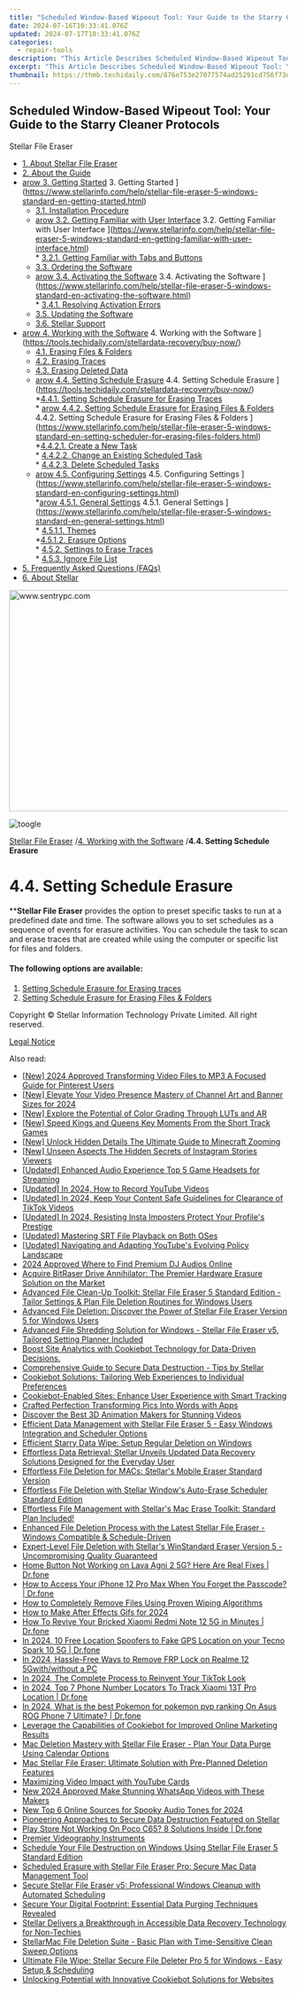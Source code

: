 ```yaml
---
title: "Scheduled Window-Based Wipeout Tool: Your Guide to the Starry Cleaner Protocols"
date: 2024-07-16T10:33:41.076Z
updated: 2024-07-17T10:33:41.076Z
categories:
  - repair-tools
description: "This Article Describes Scheduled Window-Based Wipeout Tool: Your Guide to the Starry Cleaner Protocols"
excerpt: "This Article Describes Scheduled Window-Based Wipeout Tool: Your Guide to the Starry Cleaner Protocols"
thumbnail: https://thmb.techidaily.com/876e753e27077574ad25291cd756f73dd324e0088d395c4f6b7d4b1f29dc8396.jpg
---
```


## Scheduled Window-Based Wipeout Tool: Your Guide to the Starry Cleaner Protocols

Stellar File Eraser

* [1. About Stellar File Eraser](https://tools.techidaily.com/stellardata-recovery/buy-now/)
* [2. About the Guide](https://tools.techidaily.com/stellardata-recovery/buy-now/)
* [arow 3. Getting Started](https://www.stellarinfo.com/help/public/frontEnd/onlinehelp/images/arow.png) 3\. Getting Started ](https://www.stellarinfo.com/help/stellar-file-eraser-5-windows-standard-en-getting-started.html)  
  * [3.1. Installation Procedure](https://tools.techidaily.com/stellardata-recovery/buy-now/)  
  * [arow 3.2. Getting Familiar with User Interface](https://www.stellarinfo.com/help/public/frontEnd/onlinehelp/images/arow.png) 3.2\. Getting Familiar with User Interface ](https://www.stellarinfo.com/help/stellar-file-eraser-5-windows-standard-en-getting-familiar-with-user-interface.html)  
         * [3.2.1. Getting Familiar with Tabs and Buttons](https://tools.techidaily.com/stellardata-recovery/buy-now/)  
  * [3.3. Ordering the Software](https://tools.techidaily.com/stellardata-recovery/buy-now/)  
  * [arow 3.4. Activating the Software](https://www.stellarinfo.com/help/public/frontEnd/onlinehelp/images/arow.png) 3.4\. Activating the Software ](https://www.stellarinfo.com/help/stellar-file-eraser-5-windows-standard-en-activating-the-software.html)  
         * [3.4.1. Resolving Activation Errors](https://tools.techidaily.com/stellardata-recovery/buy-now/)  
  * [3.5. Updating the Software](https://tools.techidaily.com/stellardata-recovery/buy-now/)  
  * [3.6. Stellar Support](https://tools.techidaily.com/stellardata-recovery/buy-now/)
* [arow 4. Working with the Software](https://www.stellarinfo.com/help/public/frontEnd/onlinehelp/images/arow.png) 4\. Working with the Software ](https://tools.techidaily.com/stellardata-recovery/buy-now/)  
  * [4.1. Erasing Files & Folders](https://tools.techidaily.com/stellardata-recovery/buy-now/)  
  * [4.2. Erasing Traces](https://tools.techidaily.com/stellardata-recovery/buy-now/)  
  * [4.3. Erasing Deleted Data](https://tools.techidaily.com/stellardata-recovery/buy-now/)  
  * [arow 4.4. Setting Schedule Erasure](https://www.stellarinfo.com/help/public/frontEnd/onlinehelp/images/arow.png) 4.4\. Setting Schedule Erasure ](https://tools.techidaily.com/stellardata-recovery/buy-now/)  
         *[4.4.1. Setting Schedule Erasure for Erasing Traces](https://tools.techidaily.com/stellardata-recovery/buy-now/)  
         * [arow 4.4.2. Setting Schedule Erasure for Erasing Files & Folders](https://www.stellarinfo.com/help/public/frontEnd/onlinehelp/images/arow.png) 4.4.2\. Setting Schedule Erasure for Erasing Files & Folders ](https://www.stellarinfo.com/help/stellar-file-eraser-5-windows-standard-en-setting-scheduler-for-erasing-files-folders.html)  
                  *[4.4.2.1. Create a New Task](https://tools.techidaily.com/stellardata-recovery/buy-now/)  
                  * [4.4.2.2. Change an Existing Scheduled Task](https://tools.techidaily.com/stellardata-recovery/buy-now/)  
                  * [4.4.2.3. Delete Scheduled Tasks](https://tools.techidaily.com/stellardata-recovery/buy-now/)  
  * [arow 4.5. Configuring Settings](https://www.stellarinfo.com/help/public/frontEnd/onlinehelp/images/arow.png) 4.5\. Configuring Settings ](https://www.stellarinfo.com/help/stellar-file-eraser-5-windows-standard-en-configuring-settings.html)  
         *[arow 4.5.1. General Settings](https://www.stellarinfo.com/help/public/frontEnd/onlinehelp/images/arow.png) 4.5.1\. General Settings ](https://www.stellarinfo.com/help/stellar-file-eraser-5-windows-standard-en-general-settings.html)  
                  * [4.5.1.1. Themes](https://tools.techidaily.com/stellardata-recovery/buy-now/)  
                  *[4.5.1.2. Erasure Options](https://tools.techidaily.com/stellardata-recovery/buy-now/)  
         * [4.5.2. Settings to Erase Traces](https://tools.techidaily.com/stellardata-recovery/buy-now/)  
         * [4.5.3. Ignore File List](https://tools.techidaily.com/stellardata-recovery/buy-now/)
* [5. Frequently Asked Questions (FAQs)](https://www.stellarinfo.com/help/stellar-file-eraser-5-windows-standard-en-frequently-asked-questions-faqs.html)
* [6. About Stellar](https://tools.techidaily.com/stellardata-recovery/buy-now/)

<!-- affiliate ads begin -->
<a href="https://sentrypc.7eer.net/c/5597632/398453/3022" target="_top" id="398453"><img src="//a.impactradius-go.com/display-ad/3022-398453" border="0" alt="www.sentrypc.com" width="580" height="400"/></a><img height="0" width="0" src="https://sentrypc.7eer.net/i/5597632/398453/3022" style="position:absolute;visibility:hidden;" border="0" />
<!-- affiliate ads end -->
![toogle](https://www.stellarinfo.com/help/public/frontEnd/onlinehelp/images/toogle.png)

[Stellar File Eraser](https://tools.techidaily.com/stellardata-recovery/buy-now/) /[4. Working with the Software](https://tools.techidaily.com/stellardata-recovery/buy-now/) /**4.4\. Setting Schedule Erasure**

# **4.4\. Setting Schedule Erasure**

****Stellar File Eraser**  provides the option to preset specific tasks to run at a predefined date and time. The software allows you to set schedules as a sequence of events for erasure activities. You can schedule the task to scan and erase traces that are created while using the computer or specific list for files and folders.

#### **The following options are available:**

1. [Setting Schedule Erasure for Erasing traces](https://united.elfm.net/zqobdx)
2. [Setting Schedule Erasure for Erasing Files & Folders](https://sentrypc.7eer.net/dkpkgn)

 Copyright © Stellar Information Technology Private Limited. All right reserved.

[Legal Notice](https://tools.techidaily.com/stellardata-recovery/buy-now/)

<ins class="adsbygoogle"
     style="display:block"
     data-ad-format="autorelaxed"
     data-ad-client="ca-pub-7571918770474297"
     data-ad-slot="1223367746"></ins>



<ins class="adsbygoogle"
     style="display:block"
     data-ad-client="ca-pub-7571918770474297"
     data-ad-slot="8358498916"
     data-ad-format="auto"
     data-full-width-responsive="true"></ins>

<span class="atpl-alsoreadstyle">Also read:</span>
<div><ul>
<li><a href="https://fox-friendly.techidaily.com/new-2024-approved-transforming-video-files-to-mp3-a-focused-guide-for-pinterest-users/"><u>[New] 2024 Approved  Transforming Video Files to MP3  A Focused Guide for Pinterest Users</u></a></li>
<li><a href="https://facebook-video-footage.techidaily.com/new-elevate-your-video-presence-mastery-of-channel-art-and-banner-sizes-for-2024/"><u>[New] Elevate Your Video Presence  Mastery of Channel Art and Banner Sizes for 2024</u></a></li>
<li><a href="https://some-techniques.techidaily.com/new-explore-the-potential-of-color-grading-through-luts-and-ar/"><u>[New] Explore the Potential of Color Grading Through LUTs and AR</u></a></li>
<li><a href="https://extra-approaches.techidaily.com/new-speed-kings-and-queens-key-moments-from-the-short-track-games/"><u>[New] Speed Kings and Queens  Key Moments From the Short Track Games</u></a></li>
<li><a href="https://fox-links.techidaily.com/new-unlock-hidden-details-the-ultimate-guide-to-minecraft-zooming/"><u>[New] Unlock Hidden Details  The Ultimate Guide to Minecraft Zooming</u></a></li>
<li><a href="https://instagram-video-files.techidaily.com/new-unseen-aspects-the-hidden-secrets-of-instagram-stories-viewers/"><u>[New] Unseen Aspects  The Hidden Secrets of Instagram Stories Viewers</u></a></li>
<li><a href="https://youtube-video-recordings.techidaily.com/updated-enhanced-audio-experience-top-5-game-headsets-for-streaming/"><u>[Updated] Enhanced Audio Experience  Top 5 Game Headsets for Streaming</u></a></li>
<li><a href="https://desktop-recording.techidaily.com/updated-in-2024-how-to-record-youtube-videos/"><u>[Updated] In 2024, How to Record YouTube Videos</u></a></li>
<li><a href="https://tiktok-video-recordings.techidaily.com/updated-in-2024-keep-your-content-safe-guidelines-for-clearance-of-tiktok-videos/"><u>[Updated] In 2024, Keep Your Content Safe  Guidelines for Clearance of TikTok Videos</u></a></li>
<li><a href="https://instagram-video-recordings.techidaily.com/updated-in-2024-resisting-insta-imposters-protect-your-profiles-prestige/"><u>[Updated] In 2024, Resisting Insta Imposters  Protect Your Profile's Prestige</u></a></li>
<li><a href="https://extra-skills.techidaily.com/updated-mastering-srt-file-playback-on-both-oses/"><u>[Updated] Mastering SRT File Playback on Both OSes</u></a></li>
<li><a href="https://facebook-video-footage.techidaily.com/updated-navigating-and-adapting-youtubes-evolving-policy-landscape/"><u>[Updated] Navigating and Adapting  YouTube's Evolving Policy Landscape</u></a></li>
<li><a href="https://audio-editing.techidaily.com/2024-approved-where-to-find-premium-dj-audios-online/"><u>2024 Approved Where to Find Premium DJ Audios Online</u></a></li>
<li><a href="https://data-safeguard.techidaily.com/acquire-bitraser-drive-annihilator-the-premier-hardware-erasure-solution-on-the-market/"><u>Acquire BitRaser Drive Annihilator: The Premier Hardware Erasure Solution on the Market</u></a></li>
<li><a href="https://data-safeguard.techidaily.com/advanced-file-clean-up-toolkit-stellar-file-eraser-5-standard-edition-tailor-settings-and-plan-file-deletion-routines-for-windows-users/"><u>Advanced File Clean-Up Toolkit: Stellar File Eraser 5 Standard Edition - Tailor Settings & Plan File Deletion Routines for Windows Users</u></a></li>
<li><a href="https://data-safeguard.techidaily.com/advanced-file-deletion-discover-the-power-of-stellar-file-eraser-version-5-for-windows-users/"><u>Advanced File Deletion: Discover the Power of Stellar File Eraser Version 5 for Windows Users</u></a></li>
<li><a href="https://data-safeguard.techidaily.com/advanced-file-shredding-solution-for-windows-stellar-file-eraser-v5-tailored-setting-planner-included/"><u>Advanced File Shredding Solution for Windows - Stellar File Eraser v5, Tailored Setting Planner Included</u></a></li>
<li><a href="https://data-safeguard.techidaily.com/1721202686059-boost-site-analytics-with-cookiebot-technology-for-data-driven-decisions/"><u>Boost Site Analytics with Cookiebot Technology for Data-Driven Decisions.</u></a></li>
<li><a href="https://data-safeguard.techidaily.com/comprehensive-guide-to-secure-data-destruction-tips-by-stellar/"><u>Comprehensive Guide to Secure Data Destruction - Tips by Stellar</u></a></li>
<li><a href="https://data-safeguard.techidaily.com/cookiebot-solutions-tailoring-web-experiences-to-individual-preferences/"><u>Cookiebot Solutions: Tailoring Web Experiences to Individual Preferences</u></a></li>
<li><a href="https://data-safeguard.techidaily.com/cookiebot-enabled-sites-enhance-user-experience-with-smart-tracking/"><u>Cookiebot-Enabled Sites: Enhance User Experience with Smart Tracking</u></a></li>
<li><a href="https://extra-resources.techidaily.com/crafted-perfection-transforming-pics-into-words-with-apps/"><u>Crafted Perfection  Transforming Pics Into Words with Apps</u></a></li>
<li><a href="https://smart-video-creator.techidaily.com/discover-the-best-3d-animation-makers-for-stunning-videos/"><u>Discover the Best 3D Animation Makers for Stunning Videos</u></a></li>
<li><a href="https://data-safeguard.techidaily.com/efficient-data-management-with-stellar-file-eraser-5-easy-windows-integration-and-scheduler-options/"><u>Efficient Data Management with Stellar File Eraser 5 - Easy Windows Integration and Scheduler Options</u></a></li>
<li><a href="https://data-safeguard.techidaily.com/efficient-starry-data-wipe-setup-regular-deletion-on-windows/"><u>Efficient Starry Data Wipe: Setup Regular Deletion on Windows</u></a></li>
<li><a href="https://data-safeguard.techidaily.com/effortless-data-retrieval-stellar-unveils-updated-data-recovery-solutions-designed-for-the-everyday-user/"><u>Effortless Data Retrieval: Stellar Unveils Updated Data Recovery Solutions Designed for the Everyday User</u></a></li>
<li><a href="https://data-safeguard.techidaily.com/effortless-file-deletion-for-macs-stellars-mobile-eraser-standard-version/"><u>Effortless File Deletion for MACs: Stellar's Mobile Eraser Standard Version</u></a></li>
<li><a href="https://data-safeguard.techidaily.com/effortless-file-deletion-with-stellar-windows-auto-erase-scheduler-standard-edition/"><u>Effortless File Deletion with Stellar Window's Auto-Erase Scheduler Standard Edition</u></a></li>
<li><a href="https://data-safeguard.techidaily.com/1721202518646-effortless-file-management-with-stellars-mac-erase-toolkit-standard-plan-included/"><u>Effortless File Management with Stellar's Mac Erase Toolkit: Standard Plan Included!</u></a></li>
<li><a href="https://data-safeguard.techidaily.com/enhanced-file-deletion-process-with-the-latest-stellar-file-eraser-windows-compatible-and-schedule-driven/"><u>Enhanced File Deletion Process with the Latest Stellar File Eraser - Windows Compatible & Schedule-Driven</u></a></li>
<li><a href="https://data-safeguard.techidaily.com/expert-level-file-deletion-with-stellars-winstandard-eraser-version-5-uncompromising-quality-guaranteed/"><u>Expert-Level File Deletion with Stellar's WinStandard Eraser Version 5 - Uncompromising Quality Guaranteed</u></a></li>
<li><a href="https://change-location.techidaily.com/home-button-not-working-on-lava-agni-2-5g-here-are-real-fixes-drfone-by-drfone-fix-android-problems-fix-android-problems/"><u>Home Button Not Working on Lava Agni 2 5G? Here Are Real Fixes | Dr.fone</u></a></li>
<li><a href="https://iphone-unlock.techidaily.com/how-to-access-your-iphone-12-pro-max-when-you-forget-the-passcode-drfone-by-drfone-ios/"><u>How to Access Your iPhone 12 Pro Max When You Forget the Passcode? | Dr.fone</u></a></li>
<li><a href="https://data-safeguard.techidaily.com/how-to-completely-remove-files-using-proven-wiping-algorithms/"><u>How to Completely Remove Files Using Proven Wiping Algorithms</u></a></li>
<li><a href="https://ai-editing-video.techidaily.com/how-to-make-after-effects-gifs-for-2024/"><u>How to Make After Effects Gifs for 2024</u></a></li>
<li><a href="https://fix-guide.techidaily.com/how-to-revive-your-bricked-xiaomi-redmi-note-12-5g-in-minutes-drfone-by-drfone-fix-android-problems-fix-android-problems/"><u>How To Revive Your Bricked Xiaomi Redmi Note 12 5G in Minutes | Dr.fone</u></a></li>
<li><a href="https://android-location.techidaily.com/in-2024-10-free-location-spoofers-to-fake-gps-location-on-your-tecno-spark-10-5g-drfone-by-drfone-virtual/"><u>In 2024, 10 Free Location Spoofers to Fake GPS Location on your Tecno Spark 10 5G | Dr.fone</u></a></li>
<li><a href="https://bypass-frp.techidaily.com/in-2024-hassle-free-ways-to-remove-frp-lock-on-realme-12-5gwithwithout-a-pc-by-drfone-android/"><u>In 2024, Hassle-Free Ways to Remove FRP Lock on Realme 12 5Gwith/without a PC</u></a></li>
<li><a href="https://tiktok-video-recordings.techidaily.com/in-2024-the-complete-process-to-reinvent-your-tiktok-look/"><u>In 2024, The Complete Process to Reinvent Your TikTok Look</u></a></li>
<li><a href="https://android-location-track.techidaily.com/in-2024-top-7-phone-number-locators-to-track-xiaomi-13t-pro-location-drfone-by-drfone-virtual-android/"><u>In 2024, Top 7 Phone Number Locators To Track Xiaomi 13T Pro Location | Dr.fone</u></a></li>
<li><a href="https://android-pokemon-go.techidaily.com/in-2024-what-is-the-best-pokemon-for-pokemon-pvp-ranking-on-asus-rog-phone-7-ultimate-drfone-by-drfone-virtual-android/"><u>In 2024, What is the best Pokemon for pokemon pvp ranking On Asus ROG Phone 7 Ultimate? | Dr.fone</u></a></li>
<li><a href="https://data-safeguard.techidaily.com/leverage-the-capabilities-of-cookiebot-for-improved-online-marketing-results/"><u>Leverage the Capabilities of Cookiebot for Improved Online Marketing Results</u></a></li>
<li><a href="https://data-safeguard.techidaily.com/mac-deletion-mastery-with-stellar-file-eraser-plan-your-data-purge-using-calendar-options/"><u>Mac Deletion Mastery with Stellar File Eraser - Plan Your Data Purge Using Calendar Options</u></a></li>
<li><a href="https://data-safeguard.techidaily.com/mac-stellar-file-eraser-ultimate-solution-with-pre-planned-deletion-features/"><u>Mac Stellar File Eraser: Ultimate Solution with Pre-Planned Deletion Features</u></a></li>
<li><a href="https://youtube-zero.techidaily.com/izing-video-impact-with-youtube-cards/"><u>Maximizing Video Impact with YouTube Cards</u></a></li>
<li><a href="https://video-content-creator.techidaily.com/new-2024-approved-make-stunning-whatsapp-videos-with-these-makers/"><u>New 2024 Approved Make Stunning WhatsApp Videos with These Makers</u></a></li>
<li><a href="https://audio-shaping.techidaily.com/new-top-6-online-sources-for-spooky-audio-tones-for-2024/"><u>New Top 6 Online Sources for Spooky Audio Tones for 2024</u></a></li>
<li><a href="https://data-safeguard.techidaily.com/pioneering-approaches-to-secure-data-destruction-featured-on-stellar/"><u>Pioneering Approaches to Secure Data Destruction Featured on Stellar</u></a></li>
<li><a href="https://fix-guide.techidaily.com/play-store-not-working-on-poco-c65-8-solutions-inside-drfone-by-drfone-fix-android-problems-fix-android-problems/"><u>Play Store Not Working On Poco C65? 8 Solutions Inside | Dr.fone</u></a></li>
<li><a href="https://fox-access.techidaily.com/premier-videography-instruments/"><u>Premier Videography Instruments</u></a></li>
<li><a href="https://data-safeguard.techidaily.com/schedule-your-file-destruction-on-windows-using-stellar-file-eraser-5-standard-edition/"><u>Schedule Your File Destruction on Windows Using Stellar File Eraser 5 Standard Edition</u></a></li>
<li><a href="https://data-safeguard.techidaily.com/scheduled-erasure-with-stellar-file-eraser-pro-secure-mac-data-management-tool/"><u>Scheduled Erasure with Stellar File Eraser Pro: Secure Mac Data Management Tool</u></a></li>
<li><a href="https://data-safeguard.techidaily.com/secure-stellar-file-eraser-v5-professional-windows-cleanup-with-automated-scheduling/"><u>Secure Stellar File Eraser v5: Professional Windows Cleanup with Automated Scheduling</u></a></li>
<li><a href="https://data-safeguard.techidaily.com/secure-your-digital-footprint-essential-data-purging-techniques-revealed/"><u>Secure Your Digital Footprint: Essential Data Purging Techniques Revealed</u></a></li>
<li><a href="https://data-safeguard.techidaily.com/stellar-delivers-a-breakthrough-in-accessible-data-recovery-technology-for-non-techies/"><u>Stellar Delivers a Breakthrough in Accessible Data Recovery Technology for Non-Techies</u></a></li>
<li><a href="https://data-safeguard.techidaily.com/stellarmac-file-deletion-suite-basic-plan-with-time-sensitive-clean-sweep-options/"><u>StellarMac File Deletion Suite - Basic Plan with Time-Sensitive Clean Sweep Options</u></a></li>
<li><a href="https://data-safeguard.techidaily.com/ultimate-file-wipe-stellar-secure-file-deleter-pro-5-for-windows-easy-setup-and-scheduling/"><u>Ultimate File Wipe: Stellar Secure File Deleter Pro 5 for Windows - Easy Setup & Scheduling</u></a></li>
<li><a href="https://data-safeguard.techidaily.com/unlocking-potential-with-innovative-cookiebot-solutions-for-websites/"><u>Unlocking Potential with Innovative Cookiebot Solutions for Websites</u></a></li>
</ul></div>
